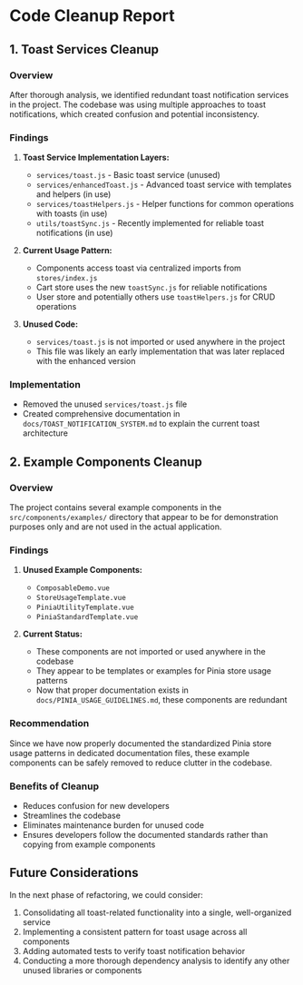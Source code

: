 # Code Cleanup Report

## 1. Toast Services Cleanup

### Overview
After thorough analysis, we identified redundant toast notification services in the project. The codebase was using multiple approaches to toast notifications, which created confusion and potential inconsistency.

### Findings

1. **Toast Service Implementation Layers:**
   - `services/toast.js` - Basic toast service (unused)
   - `services/enhancedToast.js` - Advanced toast service with templates and helpers (in use)
   - `services/toastHelpers.js` - Helper functions for common operations with toasts (in use)
   - `utils/toastSync.js` - Recently implemented for reliable toast notifications (in use)

2. **Current Usage Pattern:**
   - Components access toast via centralized imports from `stores/index.js`
   - Cart store uses the new `toastSync.js` for reliable notifications
   - User store and potentially others use `toastHelpers.js` for CRUD operations

3. **Unused Code:**
   - `services/toast.js` is not imported or used anywhere in the project
   - This file was likely an early implementation that was later replaced with the enhanced version

### Implementation
- Removed the unused `services/toast.js` file
- Created comprehensive documentation in `docs/TOAST_NOTIFICATION_SYSTEM.md` to explain the current toast architecture

## 2. Example Components Cleanup

### Overview
The project contains several example components in the `src/components/examples/` directory that appear to be for demonstration purposes only and are not used in the actual application.

### Findings

1. **Unused Example Components:**
   - `ComposableDemo.vue`
   - `StoreUsageTemplate.vue`
   - `PiniaUtilityTemplate.vue`
   - `PiniaStandardTemplate.vue`

2. **Current Status:**
   - These components are not imported or used anywhere in the codebase
   - They appear to be templates or examples for Pinia store usage patterns
   - Now that proper documentation exists in `docs/PINIA_USAGE_GUIDELINES.md`, these components are redundant

### Recommendation
Since we have now properly documented the standardized Pinia store usage patterns in dedicated documentation files, these example components can be safely removed to reduce clutter in the codebase.

### Benefits of Cleanup
- Reduces confusion for new developers
- Streamlines the codebase
- Eliminates maintenance burden for unused code
- Ensures developers follow the documented standards rather than copying from example components

## Future Considerations

In the next phase of refactoring, we could consider:

1. Consolidating all toast-related functionality into a single, well-organized service
2. Implementing a consistent pattern for toast usage across all components
3. Adding automated tests to verify toast notification behavior
4. Conducting a more thorough dependency analysis to identify any other unused libraries or components
